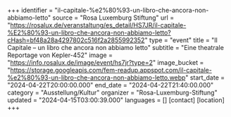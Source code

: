 +++
identifier = "il-capitale-%e2%80%93-un-libro-che-ancora-non-abbiamo-letto"
source = "Rosa Luxemburg Stiftung"
url = "https://rosalux.de/veranstaltung/es_detail/HS7JR/il-capitale-%E2%80%93-un-libro-che-ancora-non-abbiamo-letto?cHash=bf48a28a4297802c516f2a2855992352"
type = "event"
title = "Il Capitale – un libro che ancora non abbiamo letto"
subtitle = "Eine theatrale Reportage von Kepler-452"
image = "https://info.rosalux.de/image/event/hs7jr?type=2"
image_bucket = "https://storage.googleapis.com/fem-readup.appspot.com/il-capitale-%e2%80%93-un-libro-che-ancora-non-abbiamo-letto.webp"
start_date = "2024-04-22T20:00:00.000"
end_date = "2024-04-22T21:40:00.000"
category = "Ausstellung/Kultur"
organizer = "Rosa-Luxemburg-Stiftung"
updated = "2024-04-15T03:00:39.000"
languages = []
[contact]
[location]
+++